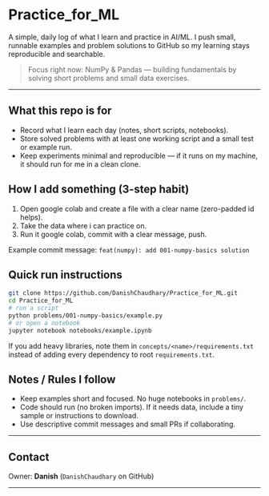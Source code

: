 # Practice_for_ML

A simple, daily log of what I learn and practice in AI/ML. I push small, runnable examples and problem solutions to GitHub so my learning stays reproducible and searchable.

> Focus right now: NumPy & Pandas — building fundamentals by solving short problems and small data exercises.

---

## What this repo is for

* Record what I learn each day (notes, short scripts, notebooks).
* Store solved problems with at least one working script and a small test or example run.
* Keep experiments minimal and reproducible — if it runs on my machine, it should run for me in a clean clone.


## How I add something (3-step habit)

1. Open google colab and create a file with a clear name (zero-padded id helps).
2. Take the data where i can practice on.
3. Run it google colab, commit with a clear message, push.

Example commit message: `feat(numpy): add 001-numpy-basics solution`

## Quick run instructions

```bash
git clone https://github.com/DanishChaudhary/Practice_for_ML.git
cd Practice_for_ML
# run a script
python problems/001-numpy-basics/example.py
# or open a notebook
jupyter notebook notebooks/example.ipynb
```

If you add heavy libraries, note them in `concepts/<name>/requirements.txt` instead of adding every dependency to root `requirements.txt`.

## Notes / Rules I follow

* Keep examples short and focused. No huge notebooks in `problems/`.
* Code should run (no broken imports). If it needs data, include a tiny sample or instructions to download.
* Use descriptive commit messages and small PRs if collaborating.

---

## Contact

Owner: **Danish** (`DanishChaudhary` on GitHub)

---
